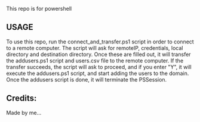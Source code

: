 This repo is for powershell

## USAGE

To use this repo, run the connect_and_transfer.ps1 script in order to connect to a remote computer. The script will ask for remoteIP, credentials, local directory and destination directory. 
Once these are filled out, it will transfer the addusers.ps1 script and users.csv file to the remote computer.
If the transfer succeeds, the script will ask to proceed, and if you enter "Y", it will execute the addusers.ps1 script, and start adding the users to the domain. 
Once the addusers script is done, it will terminate the PSSession. 

## Credits: 

Made by me...

